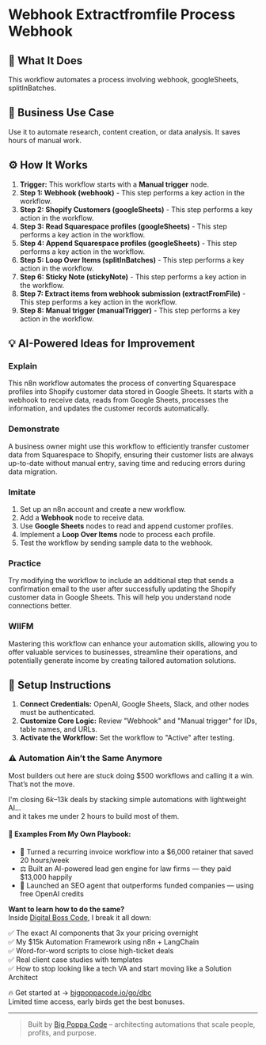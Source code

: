 # Webhook Extractfromfile Process Webhook

## 🚀 What It Does
This workflow automates a process involving webhook, googleSheets, splitInBatches.

## 💼 Business Use Case
Use it to automate research, content creation, or data analysis. It saves hours of manual work.

## ⚙️ How It Works
1.  **Trigger:** This workflow starts with a **Manual trigger** node.
2. **Step 1: Webhook (webhook)** - This step performs a key action in the workflow.
3. **Step 2: Shopify Customers (googleSheets)** - This step performs a key action in the workflow.
4. **Step 3: Read Squarespace profiles (googleSheets)** - This step performs a key action in the workflow.
5. **Step 4: Append Squarespace profiles (googleSheets)** - This step performs a key action in the workflow.
6. **Step 5: Loop Over Items (splitInBatches)** - This step performs a key action in the workflow.
7. **Step 6: Sticky Note (stickyNote)** - This step performs a key action in the workflow.
8. **Step 7: Extract items from webhook submission (extractFromFile)** - This step performs a key action in the workflow.
9. **Step 8: Manual trigger (manualTrigger)** - This step performs a key action in the workflow.

## 💡 AI-Powered Ideas for Improvement
### Explain
This n8n workflow automates the process of converting Squarespace profiles into Shopify customer data stored in Google Sheets. It starts with a webhook to receive data, reads from Google Sheets, processes the information, and updates the customer records automatically.

### Demonstrate
A business owner might use this workflow to efficiently transfer customer data from Squarespace to Shopify, ensuring their customer lists are always up-to-date without manual entry, saving time and reducing errors during data migration.

### Imitate
1. Set up an n8n account and create a new workflow.
2. Add a **Webhook** node to receive data.
3. Use **Google Sheets** nodes to read and append customer profiles.
4. Implement a **Loop Over Items** node to process each profile.
5. Test the workflow by sending sample data to the webhook.

### Practice
Try modifying the workflow to include an additional step that sends a confirmation email to the user after successfully updating the Shopify customer data in Google Sheets. This will help you understand node connections better.

### WIIFM
Mastering this workflow can enhance your automation skills, allowing you to offer valuable services to businesses, streamline their operations, and potentially generate income by creating tailored automation solutions.

## 🔧 Setup Instructions
1. **Connect Credentials:** OpenAI, Google Sheets, Slack, and other nodes must be authenticated.
2. **Customize Core Logic:** Review "Webhook" and "Manual trigger" for IDs, table names, and URLs.
3. **Activate the Workflow:** Set the workflow to "Active" after testing.

### ⚠️ Automation Ain’t the Same Anymore

Most builders out here are stuck doing $500 workflows and calling it a win.  
That’s not the move.  

I'm closing $6k–$13k deals by stacking simple automations with lightweight AI...  
and it takes me under 2 hours to build most of them.

#### 🧠 Examples From My Own Playbook:
- 🔁 Turned a recurring invoice workflow into a $6,000 retainer that saved 20 hours/week  
- ⚖️ Built an AI-powered lead gen engine for law firms — they paid $13,000 happily  
- 🚀 Launched an SEO agent that outperforms funded companies — using free OpenAI credits  

**Want to learn how to do the same?**  
Inside [Digital Boss Code](https://bigpoppacode.io/go/dbc), I break it all down:

✅ The exact AI components that 3x your pricing overnight  
✅ My $15k Automation Framework using n8n + LangChain  
✅ Word-for-word scripts to close high-ticket deals  
✅ Real client case studies with templates  
✅ How to stop looking like a tech VA and start moving like a Solution Architect  

🔥 Get started at → [bigpoppacode.io/go/dbc](https://bigpoppacode.io/go/dbc)  
Limited time access, early birds get the best bonuses.

---
> Built by [Big Poppa Code](https://bigpoppacode.io) – architecting automations that scale people, profits, and purpose.
